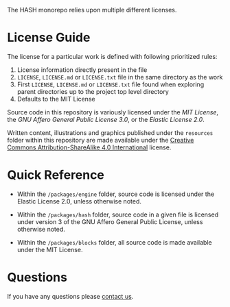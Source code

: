 The HASH monorepo relies upon multiple different licenses.

# License Guide

The license for a particular work is defined with following prioritized rules:
1. License information directly present in the file
1. `LICENSE`, `LICENSE.md` or `LICENSE.txt` file in the same directory as the work
1. First `LICENSE`, `LICENSE.md` or `LICENSE.txt` file found when exploring parent directories up to the project top level directory
1. Defaults to the MIT License

Source code in this repository is variously licensed under the _MIT License_,
the _GNU Affero General Public License 3.0_, or the _Elastic License 2.0_.

Written content, illustrations and graphics published under the `resources`
folder within this repository are made available under the [Creative Commons
Attribution-ShareAlike 4.0 International](resources/LICENSE.md) license.

# Quick Reference

* Within the `/packages/engine` folder, source code is licensed under the
  Elastic License 2.0, unless otherwise noted.
  
* Within the `/packages/hash` folder, source code in a given file is
  licensed under version 3 of the GNU Affero General Public License, unless
  otherwise noted.
  
* Within the `/packages/blocks` folder, all source code is made
  available under the MIT License.

# Questions

If you have any questions please [contact us](https://hash.ai/contact).
